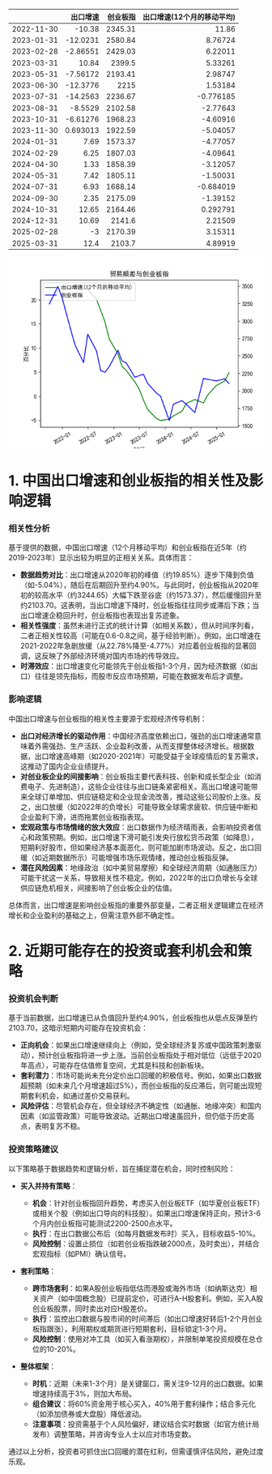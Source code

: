 |            |   出口增速 |   创业板指 |   出口增速(12个月的移动平均) |
|:-----------|-----------:|-----------:|-----------------------------:|
| 2022-11-30 | -10.38     |    2345.31 |                    11.86     |
| 2023-01-31 | -12.0231   |    2580.84 |                     8.76724  |
| 2023-02-28 |  -2.86551  |    2429.03 |                     6.22011  |
| 2023-03-31 |  10.84     |    2399.5  |                     5.33261  |
| 2023-05-31 |  -7.56172  |    2193.41 |                     2.98747  |
| 2023-06-30 | -12.3776   |    2215    |                     1.53184  |
| 2023-07-31 | -14.2563   |    2236.67 |                    -0.776185 |
| 2023-08-31 |  -8.5529   |    2102.58 |                    -2.77643  |
| 2023-10-31 |  -6.61276  |    1968.23 |                    -4.60916  |
| 2023-11-30 |   0.693013 |    1922.59 |                    -5.04057  |
| 2024-01-31 |   7.69     |    1573.37 |                    -4.77057  |
| 2024-02-29 |   6.25     |    1807.03 |                    -4.09641  |
| 2024-04-30 |   1.33     |    1858.39 |                    -3.12057  |
| 2024-05-31 |   7.42     |    1805.11 |                    -1.50031  |
| 2024-07-31 |   6.93     |    1688.14 |                    -0.684019 |
| 2024-09-30 |   2.35     |    2175.09 |                    -1.39152  |
| 2024-10-31 |  12.65     |    2164.46 |                     0.292791 |
| 2024-12-31 |  10.69     |    2141.6  |                     2.21509  |
| 2025-02-28 |  -3        |    2170.39 |                     3.15311  |
| 2025-03-31 |  12.4      |    2103.7  |                     4.89919  |

![图](output_cybz.png)

# 1. 中国出口增速和创业板指的相关性及影响逻辑

### 相关性分析
基于提供的数据，中国出口增速（12个月移动平均）和创业板指在近5年（约2019-2023年）显示出较为明显的正相关关系。具体而言：
- **数据趋势对比**：出口增速从2020年初的峰值（约19.85%）逐步下降到负值（如-5.04%），随后在后期回升至约4.90%。与此同时，创业板指从2020年初的较高水平（约3244.65）大幅下跌至谷底（约1573.37），然后缓慢回升至约2103.70。这表明，当出口增速下降时，创业板指往往同步或滞后下跌；当出口增速企稳回升时，创业板指也表现出复苏迹象。
- **相关性强度**：虽然未进行正式的统计计算（如相关系数），但从时间序列看，二者正相关性较高（可能在0.6-0.8之间，基于经验判断）。例如，出口增速在2021-2022年急剧放缓（从22.78%降至-4.77%）对应着创业板指的显著回调，这反映了外部经济环境对国内市场的传导效应。
- **时滞效应**：出口增速变化可能领先于创业板指1-3个月，因为经济数据（如出口）往往是领先指标，而股市反应市场预期，可能在数据发布后才调整。

### 影响逻辑
中国出口增速与创业板指的相关性主要源于宏观经济传导机制：
- **出口对经济增长的驱动作用**：中国经济高度依赖出口，强劲的出口增速通常意味着外需强劲、生产活跃、企业盈利改善，从而支撑整体经济增长。根据数据，出口增速高峰期（如2020-2021年）可能受益于全球疫情后的复苏需求，这推动了国内企业业绩提升。
- **对创业板企业的间接影响**：创业板指主要代表科技、创新和成长型企业（如消费电子、先进制造），这些企业往往与出口链条紧密相关。高出口增速可能带来全球订单增加、供应链稳定和企业现金流改善，推动这些公司股价上涨。反之，出口放缓（如2022年的负增长）可能导致全球需求疲软、供应链中断和企业盈利下滑，进而拖累创业板指表现。
- **宏观政策与市场情绪的放大效应**：出口数据作为经济晴雨表，会影响投资者信心和政策预期。例如，出口增速下滑可能引发央行放松货币政策（如降息），短期利好股市，但如果经济基本面恶化，则可能加剧市场波动。反之，出口回暖（如近期数据所示）可能增强市场乐观情绪，推动创业板指反弹。
- **潜在风险因素**：地缘政治（如中美贸易摩擦）和全球经济周期（如通胀压力）可能干扰这一关系，导致相关性不稳定。例如，2022年的出口负增长与全球供应链危机相关，间接影响了创业板企业的估值。

总体而言，出口增速是影响创业板指的重要外部变量，二者正相关逻辑建立在经济增长和企业盈利的基础之上，但需注意外部不确定性。

# 2. 近期可能存在的投资或套利机会和策略

### 投资机会判断
基于当前数据，出口增速已从负值回升至约4.90%，创业板指也从低点反弹至约2103.70，这暗示短期内可能存在投资机会：
- **正向机会**：如果出口增速继续向上（例如，受全球经济复苏或中国政策刺激驱动），预计创业板指将进一步上涨。当前创业板指处于相对低位（远低于2020年高点），可能存在估值修复空间，尤其是科技和创新板块。
- **套利潜力**：市场可能尚未充分定价出口回暖的积极信号。例如，如果出口数据超预期（如未来几个月增速超过5%），而创业板指的反应滞后，则可能出现短期套利机会，如通过差价交易获利。
- **风险评估**：尽管机会存在，但全球经济不确定性（如通胀、地缘冲突）和国内因素（如监管政策）可能导致波动。近期出口增速虽回升，但仍低于历史高点，表明复苏不稳。

### 投资策略建议
以下策略基于数据趋势和逻辑分析，旨在捕捉潜在机会，同时控制风险：
- **买入并持有策略**：  
  - **机会**：针对创业板指回升趋势，考虑买入创业板ETF（如华夏创业板ETF）或相关个股（例如出口导向的科技股）。如果出口增速保持正向，预计3-6个月内创业板指可能测试2200-2500点水平。  
  - **执行**：在出口数据公布后（如每月数据发布时）买入，目标收益5-10%。  
  - **风险控制**：设置止损位（如若创业板指跌破2000点，及时卖出），并结合宏观指标（如PMI）确认信号。
  
- **套利策略**：  
  - **跨市场套利**：如果A股创业板指低估而港股或海外市场（如纳斯达克）相关资产（如中国概念股）已提前定价，可进行A-H股套利。例如，买入A股创业板股票，同时卖出对应H股差价。  
  - **执行**：监控出口数据与股市间的时间滞后（如出口增速好转后1-2个月创业板指跟涨），利用期权或期货进行短期套利，目标锁定1-3个月。  
  - **风险控制**：使用对冲工具（如买入看涨期权），并限制单笔投资规模在总仓位的10-20%。

- **整体框架**：  
  - **时机**：近期（未来1-3个月）是关键窗口，需关注9-12月的出口数据。如果增速持续高于3%，则加大布局。  
  - **组合建议**：将60%资金用于核心买入，40%用于套利操作；结合多元化（如添加债券或大盘股）降低波动。  
  - **注意事项**：投资需基于个人风险偏好，建议结合实时数据（如官方统计局发布）调整策略，并咨询专业人士以应对市场变数。 

通过以上分析，投资者可抓住出口回暖的潜在红利，但需谨慎评估风险，避免过度乐观。